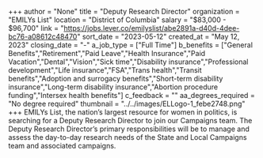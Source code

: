 +++
author = "None"
title = "Deputy Research Director"
organization = "EMILYs List"
location = "District of Columbia"
salary = "$83,000 - $96,700"
link = "https://jobs.lever.co/emilyslist/abe2891a-d40d-4dee-bc76-a08612c48470"
sort_date = "2023-05-12"
created_at = "May 12, 2023"
closing_date = "-"
a_job_type = ["Full Time"]
b_benefits = ["General Benefits","Retirement","Paid Leave","Health Insurance","Paid Vacation","Dental","Vision","Sick time","Disability insurance","Professional development","Life insurance","FSA","Trans health","Transit benefits","Adoption and surrogacy benefits","Short-term disability insurance","Long-term disability insurance","Abortion procedure funding","Intersex health benefits"]
c_feedback = ""
aa_degrees_required = "No degree required"
thumbnail = "../../images/ELLogo-1_febe2748.png"
+++
EMILYs List, the nation’s largest resource for women in politics, is searching for a Deputy Research Director to join our Campaigns team. The Deputy Research Director’s primary responsibilities will be to manage and assess the day-to-day research needs of the State and Local Campaigns team and associated campaigns.